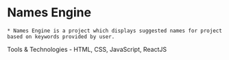 # Names Engine
    * Names Engine is a project which displays suggested names for project based on keywords provided by user.

Tools & Technologies - HTML, CSS, JavaScript, ReactJS